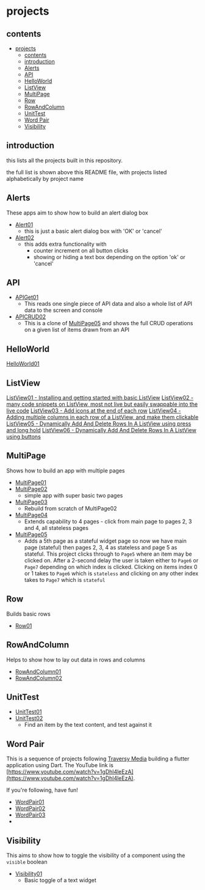 # projects

## contents

- [projects](#projects)
  - [contents](#contents)
  - [introduction](#introduction)
  - [Alerts](#alerts)
  - [API](#api)
  - [HelloWorld](#helloworld)
  - [ListView](#listview)
  - [MultiPage](#multipage)
  - [Row](#row)
  - [RowAndColumn](#rowandcolumn)
  - [UnitTest](#unittest)
  - [Word Pair](#word-pair)
  - [Visibility](#visibility)

## introduction

this lists all the projects built in this repository.

the full list is shown above this README file, with projects listed alphabetically by project name

## Alerts

These apps aim to show how to build an alert dialog box

- [Alert01](Alert01)
  - this is just a basic alert dialog box with 'OK' or 'cancel'
- [Alert02](Alert02)
  - this adds extra functionality with 
    - counter increment on all button clicks
    - showing or hiding a text box depending on the option 'ok' or 'cancel'

## API

- [APIGet01](APIGet01)
  - This reads one single piece of API data and also a whole list of API data to the screen and console
- [APICRUD02](APICRUD02)
  - This is a clone of [MultiPage05](MultiPage05) and shows the full CRUD operations on a given list of items drawn from an API

## HelloWorld

[HelloWorld01](HelloWorld01)

## ListView

[ListView01 - Installing and getting started with basic ListView](ListView01)
[ListView02 - many code snippets on ListView, most not live but easily swappable into the live code](ListView02)
[ListView03 - Add icons at the end of each row](ListView03)
[ListView04 - Adding multiple columns in each row of a ListView, and make them clickable](ListView04)
[ListView05 - Dynamically Add And Delete Rows In A ListView using press and long hold](ListView05)
[ListView06 - Dynamically Add And Delete Rows In A ListView using buttons](ListView06)

## MultiPage

Shows how to build an app with multiple pages

- [MultiPage01](MultiPage01)
- [MultiPage02](MultiPage02)
  - simple app with super basic two pages
- [MultiPage03](MultiPage03)
  - Rebuild from scratch of MultiPage02
- [MultiPage04](MultiPage04)
  - Extends capability to 4 pages - click from main page to pages 2, 3 and 4, all stateless pages
- [MultiPage05](MultiPage05)
  - Adds a 5th page as a stateful widget page so now we have main page (stateful) then pages 2, 3, 4 as stateless and page 5 as stateful.  This project clicks through to `Page5` where an item may be clicked on.  After a 2-second delay the user is taken either to `Page6` or `Page7` depending on which index is clicked.  Clicking on items index 0 or 1 takes to `Page6` which is `stateless` and clicking on any other index takes to `Page7` which is `stateful`

## Row

Builds basic rows

- [Row01](Row01)

## RowAndColumn

Helps to show how to lay out data in rows and columns

- [RowAndColumn01](RowAndColumn01)
- [RowAndColumn02](RowAndColumn02)

## UnitTest

- [UnitTest01](UnitTest01)
- [UnitTest02](UnitTest02FindByText)
  - Find an item by the text content, and test against it


## Word Pair

This is a sequence of projects following [Traversy Media](https://www.youtube.com/channel/UC29ju8bIPH5as8OGnQzwJyA) building a flutter application using Dart.  The YouTube link is [https://www.youtube.com/watch?v=1gDhl4leEzA](https://www.youtube.com/watch?v=1gDhl4leEzA).

If you're following, have fun!

- [WordPair01](WordPair01)
- [WordPair02](WordPair02)
- [WordPair03](WordPair03)
- 
## Visibility

This aims to show how to toggle the visibility of a component using the `visible` boolean

- [Visibility01](Visibility01)
  - Basic toggle of a text widget